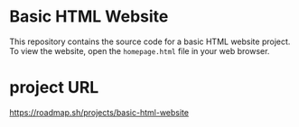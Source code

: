 # Basic HTML Website

This repository contains the source code for a basic HTML website project. To view the website, open the `homepage.html` file in your web browser.

# project URL

https://roadmap.sh/projects/basic-html-website
